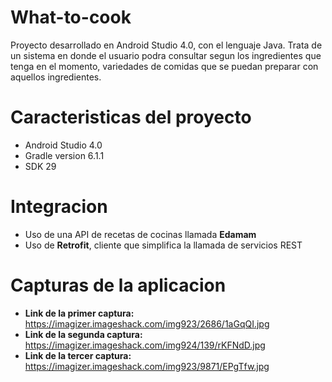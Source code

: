 # What-to-cook
Proyecto  desarrollado en Android Studio 4.0, con el lenguaje Java. Trata de un sistema en donde el usuario podra consultar segun los ingredientes que tenga en el momento, variedades de comidas que se puedan preparar con aquellos ingredientes.


# Caracteristicas del proyecto

- Android Studio 4.0
- Gradle version 6.1.1
- SDK 29

# Integracion

- Uso de una API de recetas de cocinas llamada **Edamam**
- Uso de **Retrofit**, cliente que simplifica la llamada de servicios REST


# Capturas de la aplicacion

- **Link de la primer captura:** https://imagizer.imageshack.com/img923/2686/1aGqQI.jpg
- **Link de la segunda captura:** https://imagizer.imageshack.com/img924/139/rKFNdD.jpg
- **Link de la tercer captura:** https://imagizer.imageshack.com/img923/9871/EPgTfw.jpg
